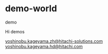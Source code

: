 # demo-world
demo

Hi demos

yoshinobu.kageyama.zh@hitachi-solutions.com
yoshinobu.kageyama.hd@hitachi.com
